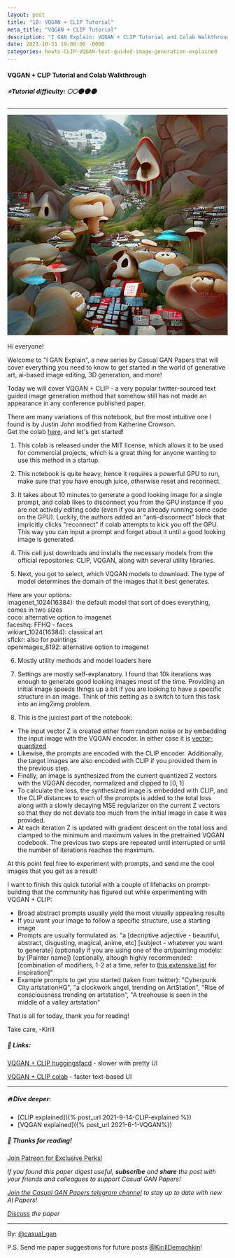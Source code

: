 ```yaml
---
layout: post
title: "1B: VQGAN + CLIP Tutorial"
meta_title: "VQGAN + CLIP Tutorial"
description: "I GAN Explain: VQGAN + CLIP Tutorial and Colab Walkthrough by Casual GAN Papers"
date: 2021-10-31 19:00:00 -0000
categories: howto-CLIP-VQGAN-text-guided-image-generation-explained
---
```


#### VQGAN + CLIP Tutorial and Colab Walkthrough

##### ⭐Tutorial difficulty: 🌕🌕🌑🌑🌑

***

![VQGAN + CLIP teaser](/assets/images/clipvqgan_teaser.png "VQGAN + CLIP Teaser")

Hi everyone!

Welcome to "I GAN Explain", a new series by Casual GAN Papers that will cover everything you need to know to get started in the world of generative art, ai-based image editing, 3D generation, and more!

Today we will cover VQGAN + CLIP - a very popular twitter-sourced text guided image generation method that somehow still has not made an appearance in any conference published paper.

There are many variations of this notebook, but the most intuitive one I found is by Justin John modified from Katherine Crowson.  
Get the colab [here](https://colab.research.google.com/github/justinjohn0306/VQGAN-CLIP/blob/main/VQGAN%2BCLIP_%28z%2Bquantize_method_with_augmentations%2C_user_friendly_interface%29.ipynb?authuser=1#scrollTo=c2505191-1756-4e5d-b9a8-33af798ad879), and let's get started!

1) This colab is released under the MIT license, which allows it to be used for commercial projects, which is a great thing for anyone wanting to use this method in a startup.

2) This notebook is quite heavy, hence it requires a powerful GPU to run, make sure that you have enough juice, otherwise reset and reconnect.

3) It takes about 10 minutes to generate a good looking image for a single prompt, and colab likes to disconnect you from the GPU instance if you are not actively editing code (even if you are already running some code on the GPU). Luckily, the authors added an "anti-disconnect" block that implicitly clicks "reconnect" if colab attempts to kick you off the GPU. This way you can input a prompt and forget about it until a good looking image is generated.

4) This cell just downloads and installs the necessary models from the official repositories: CLIP, VQGAN, along with several utility libraries.

5) Next, you got to select, which VQGAN models to download. The type of model determines the domain of the images that it best generates.

Here are your options:  
imagenet_1024(16384): the default model that sort of does everything, comes in two sizes  
coco: alternative option to imagenet  
faceshq: FFHQ - faces  
wikiart_1024(16384): classical art  
sflckr: also for paintings  
openimages_8192: alternative option to imagenet  

6) Mostly utility methods and model loaders here

7) Settings are mostly self-explanatory. I found that 10k iterations was enough to generate good looking images most of the time. Providing an initial image speeds things up a bit if you are looking to have a specific structure in an image. Think of this setting as a switch to turn this task into an img2img problem.

8) This is the juiciest part of the notebook:  
- The input vector Z is created either from random noise or by embedding the input image with the VQGAN encoder. In either case it is [vector-quantized](https://t.me/casual_gan/46)  
- Likewise, the prompts are encoded with the CLIP encoder. Additionally, the target images are also encoded with CLIP if you provided them in the previous step.  
- Finally, an image is synthesized from the current quantized Z vectors with the VQGAN decoder, normalized and clipped to \[0, 1\]  
- To calculate the loss, the synthesized image is embedded with CLIP, and the CLIP distances to each of the prompts is added to the total loss along with a slowly decaying MSE regularizer on the current Z vectors so that they do not deviate too much from the initial image in case it was provided.  
- At each iteration Z is updated with gradient descent on the total loss and clamped to the minimum and maximum values in the pretrained VQGAN codebook. The previous two steps are repeated until interrupted or until the number of iterations reaches the maximum.  

At this point feel free to experiment with prompts, and send me the cool images that you get as a result!

I want to finish this quick tutorial with a couple of lifehacks on prompt-building that the community has figured out while experimenting with VQGAN + CLIP:  
- Broad abstract prompts usually yield the most visually appealing results  
- If you want your image to follow a specific structure, use a starting image  
- Prompts are usually formulated as: "a \[decriptive adjective - beautiful, abstract, disgusting, magical, anime, etc\] \[subject - whatever you want to generate\] (optionally if you are using one of the art/painting models: by \[Painter name\]) (optionally, altough highly recommended: \[combination of modifiers, 1-2 at a time, refer to [this extensive list](https://imgur.com/a/SnSIQRu) for inspiration\]"  
- Example prompts to get you started (taken from twitter): "Cyberpunk City artstationHQ", "a clockwork angel, trending on ArtStation", "Rise of consciousness trending on artstation", "A treehouse is seen in the middle of a valley artstation"  

That is all for today, thank you for reading!

Take care,
-Kirill

##### 🔗 Links:
[VQGAN + CLIP huggingsfacd](https://huggingface.co/spaces/akhaliq/VQGAN_CLIP) - slower with pretty UI

[VQGAN + CLIP colab](https://colab.research.google.com/drive/1L8oL-vLJXVcRzCFbPwOoMkPKJ8-aYdPN#scrollTo=g7EDme5RYCrt) - faster text-based UI
***

##### 🔥 Dive deeper:  
- [CLIP explained]({% post_url 2021-9-14-CLIP-explained %})  
- [VQGAN explained]({% post_url 2021-6-1-VQGAN%})

##### 👋 Thanks for reading!
<a href="https://www.patreon.com/bePatron?u=53448948" data-patreon-widget-type="become-patron-button">Join Patreon for Exclusive Perks!</a><script async src="https://c6.patreon.com/becomePatronButton.bundle.js"></script>

*If you found this paper digest useful, **subscribe** and **share** the post with your friends and colleagues to support Casual GAN Papers!*

*[Join the Casual GAN Papers telegram channel](https://t.me/joinchat/KeutnzlvetRkZGZi) to stay up to date with new AI Papers!*

*[Discuss](https://t.me/casual_gans_chat) the paper*

***

By: [@casual_gan](https://t.me/joinchat/KeutnzlvetRkZGZi)

P.S. Send me paper suggestions for future posts
[@KirillDemochkin](mailto:kdemochkin@gmail.com)!
